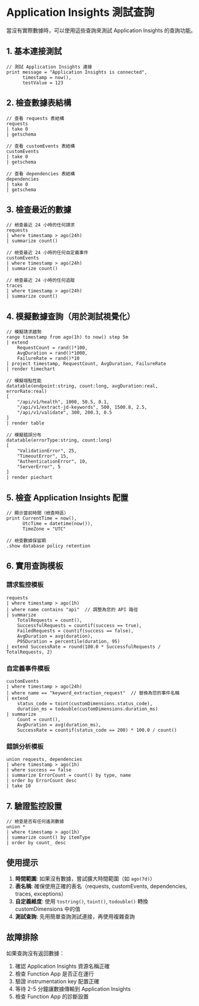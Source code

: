 # Application Insights 測試查詢

當沒有實際數據時，可以使用這些查詢來測試 Application Insights 的查詢功能。

## 1. 基本連接測試

```kusto
// 測試 Application Insights 連接
print message = "Application Insights is connected", 
      timestamp = now(), 
      testValue = 123
```

## 2. 檢查數據表結構

```kusto
// 查看 requests 表結構
requests
| take 0
| getschema 

// 查看 customEvents 表結構
customEvents
| take 0
| getschema

// 查看 dependencies 表結構
dependencies
| take 0
| getschema
```

## 3. 檢查最近的數據

```kusto
// 檢查最近 24 小時的任何請求
requests
| where timestamp > ago(24h)
| summarize count()

// 檢查最近 24 小時的任何自定義事件
customEvents
| where timestamp > ago(24h)
| summarize count()

// 檢查最近 24 小時的任何追蹤
traces
| where timestamp > ago(24h)
| summarize count()
```

## 4. 模擬數據查詢（用於測試視覺化）

```kusto
// 模擬請求趨勢
range timestamp from ago(1h) to now() step 5m
| extend 
    RequestCount = rand()*100,
    AvgDuration = rand()*1000,
    FailureRate = rand()*10
| project timestamp, RequestCount, AvgDuration, FailureRate
| render timechart

// 模擬端點性能
datatable(endpoint:string, count:long, avgDuration:real, errorRate:real)
[
    "/api/v1/health", 1000, 50.5, 0.1,
    "/api/v1/extract-jd-keywords", 500, 1500.8, 2.5,
    "/api/v1/validate", 300, 200.3, 0.5
]
| render table

// 模擬錯誤分布
datatable(errorType:string, count:long)
[
    "ValidationError", 25,
    "TimeoutError", 15,
    "AuthenticationError", 10,
    "ServerError", 5
]
| render piechart
```

## 5. 檢查 Application Insights 配置

```kusto
// 顯示當前時間（檢查時區）
print CurrentTime = now(), 
      UtcTime = datetime(now()),
      TimeZone = "UTC"

// 檢查數據保留期
.show database policy retention
```

## 6. 實用查詢模板

### 請求監控模板
```kusto
requests
| where timestamp > ago(1h)
| where name contains "api"  // 調整為您的 API 路徑
| summarize 
    TotalRequests = count(),
    SuccessfulRequests = countif(success == true),
    FailedRequests = countif(success == false),
    AvgDuration = avg(duration),
    P95Duration = percentile(duration, 95)
| extend SuccessRate = round(100.0 * SuccessfulRequests / TotalRequests, 2)
```

### 自定義事件模板
```kusto
customEvents
| where timestamp > ago(24h)
| where name == "keyword_extraction_request"  // 替換為您的事件名稱
| extend 
    status_code = toint(customDimensions.status_code),
    duration_ms = todouble(customDimensions.duration_ms)
| summarize 
    Count = count(),
    AvgDuration = avg(duration_ms),
    SuccessRate = countif(status_code == 200) * 100.0 / count()
```

### 錯誤分析模板
```kusto
union requests, dependencies
| where timestamp > ago(1h)
| where success == false
| summarize ErrorCount = count() by type, name
| order by ErrorCount desc
| take 10
```

## 7. 驗證監控設置

```kusto
// 檢查是否有任何遙測數據
union *
| where timestamp > ago(1h)
| summarize count() by itemType
| order by count_ desc
```

## 使用提示

1. **時間範圍**: 如果沒有數據，嘗試擴大時間範圍（如 `ago(7d)`）
2. **表名稱**: 確保使用正確的表名（requests, customEvents, dependencies, traces, exceptions）
3. **自定義維度**: 使用 `tostring()`, `toint()`, `todouble()` 轉換 customDimensions 中的值
4. **測試查詢**: 先用簡單查詢測試連接，再使用複雜查詢

## 故障排除

如果查詢沒有返回數據：

1. 確認 Application Insights 資源名稱正確
2. 檢查 Function App 是否正在運行
3. 驗證 instrumentation key 配置正確
4. 等待 2-5 分鐘讓數據傳輸到 Application Insights
5. 檢查 Function App 的診斷設置